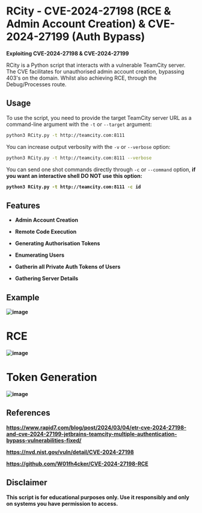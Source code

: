 # RCity - CVE-2024-27198 (RCE & Admin Account Creation) & CVE-2024-27199 (Auth Bypass)
<b>Exploiting CVE-2024-27198 & CVE-2024-27199</b>

RCity is a Python script that interacts with a vulnerable TeamCity server. The CVE facilitates for unauthorised admin account creation, bypassing 403's on the domain. Whilst also achieving RCE, through the Debug/Processes route.

## Usage

To use the script, you need to provide the target TeamCity server URL as a command-line argument with the `-t` or `--target` argument: 

```bash
python3 RCity.py -t http://teamcity.com:8111
```

You can increase output verbosity with the `-v` or `--verbose` option:

```bash
python3 RCity.py -t http://teamcity.com:8111 --verbose
```

You can send one shot commands directly through `-c` or `--command` option, <b>if you want an interactive shell DO NOT use this option<b>:

```bash
python3 RCity.py -t http://teamcity.com:8111 -c id
```


## Features

- Admin Account Creation

- Remote Code Execution

- Generating Authorisation Tokens

- Enumerating Users

- Gatherin all Private Auth Tokens of Users

- Gathering Server Details

## Example


![image](https://github.com/Stuub/RCity-CVE-2024-27198/assets/60468836/8d14842d-6f9e-47dc-8a14-0543c8888d10)


# RCE

![image](https://github.com/Stuub/RCity-CVE-2024-27198/assets/60468836/f6279e56-1b95-4295-9b04-8ccf825a03bd)

# Token Generation


![image](https://github.com/Stuub/RCity-CVE-2024-27198/assets/60468836/a6377923-ebdc-4119-bb70-f4dcbadac084)


## References

https://www.rapid7.com/blog/post/2024/03/04/etr-cve-2024-27198-and-cve-2024-27199-jetbrains-teamcity-multiple-authentication-bypass-vulnerabilities-fixed/

https://nvd.nist.gov/vuln/detail/CVE-2024-27198

https://github.com/W01fh4cker/CVE-2024-27198-RCE

## Disclaimer

This script is for educational purposes only. Use it responsibly and only on systems you have permission to access.
